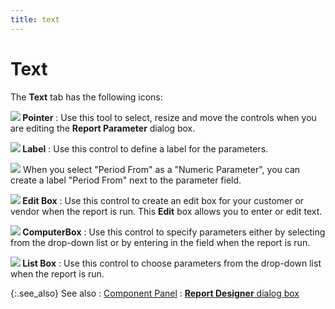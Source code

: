 ```yaml
---
title: text
---
```


# Text


The **Text** tab has the following  icons:


**![]({{site.rmgr_baseurl}}/img/rm_pointer.gif) Pointer**
: Use this tool to select, resize and move the controls  when you are editing the **Report Parameter**  dialog box.


**![]({{site.rmgr_baseurl}}/img/rm_label.gif) Label**
: Use this control to define a label for the parameters.


![]({{site.rmgr_baseurl}}/img/example.gif) When  you select "Period From" as a "Numeric Parameter",  you can create a label "Period From" next to the parameter field.


**![]({{site.rmgr_baseurl}}/img/rm_numeric_edit.gif) Edit Box**
: Use this control to create an edit box for your  customer or vendor when the report is run. This **Edit**  box allows you to enter or edit text.


**![]({{site.rmgr_baseurl}}/img/rm_combo_box.gif) ComputerBox**
: Use this control to specify parameters either by  selecting from the drop-down list or by entering in the field when the  report is run.


**![]({{site.rmgr_baseurl}}/img/rm_list_box.gif) List Box**
: Use this control to choose parameters from the drop-down  list when the report is run.


{:.see_also}
See also
: [Component Panel]({{site.rmgr_baseurl}}/manager/window/creating-reports/parameter-interface/the-report-designer/component_panel.html)
: [**Report Designer** dialog box]({{site.rmgr_baseurl}}/manager/window/creating-reports/parameter-interface/the-report-designer/report_parameter_dialog_designer.html)
